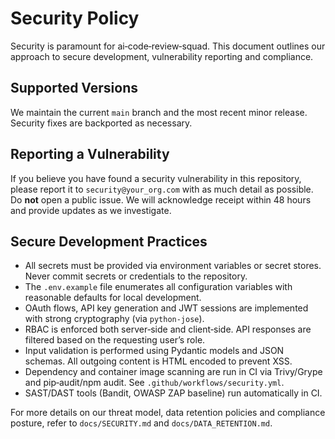 # Security Policy

Security is paramount for ai‑code‑review‑squad.  This document outlines our approach to secure development, vulnerability reporting and compliance.

## Supported Versions

We maintain the current `main` branch and the most recent minor release.  Security fixes are backported as necessary.

## Reporting a Vulnerability

If you believe you have found a security vulnerability in this repository, please report it to `security@your_org.com` with as much detail as possible.  Do **not** open a public issue.  We will acknowledge receipt within 48 hours and provide updates as we investigate.

## Secure Development Practices

- All secrets must be provided via environment variables or secret stores.  Never commit secrets or credentials to the repository.
- The `.env.example` file enumerates all configuration variables with reasonable defaults for local development.
- OAuth flows, API key generation and JWT sessions are implemented with strong cryptography (via `python-jose`).
- RBAC is enforced both server‑side and client‑side.  API responses are filtered based on the requesting user’s role.
- Input validation is performed using Pydantic models and JSON schemas.  All outgoing content is HTML encoded to prevent XSS.
- Dependency and container image scanning are run in CI via Trivy/Grype and pip‑audit/npm audit.  See `.github/workflows/security.yml`.
- SAST/DAST tools (Bandit, OWASP ZAP baseline) run automatically in CI.

For more details on our threat model, data retention policies and compliance posture, refer to `docs/SECURITY.md` and `docs/DATA_RETENTION.md`.